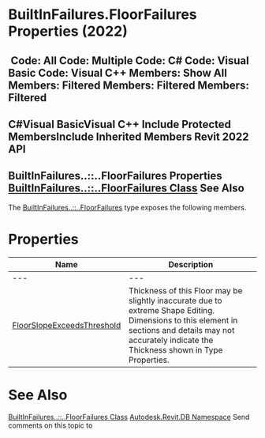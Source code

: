 # BuiltInFailures.FloorFailures Properties (2022)

﻿
 Code: All Code: Multiple Code: C# Code: Visual Basic Code: Visual C++  Members: Show All Members: Filtered Members: Filtered Members: Filtered   
---  
C#Visual BasicVisual C++
Include Protected MembersInclude Inherited Members
Revit 2022 API  
---  
BuiltInFailures..::..FloorFailures Properties  
[BuiltInFailures..::..FloorFailures Class](7db12ab0-596f-dff8-f834-bcfcb5c2df52.md "BuiltInFailures.FloorFailures Class") See Also  
---  
The [BuiltInFailures..::..FloorFailures](7db12ab0-596f-dff8-f834-bcfcb5c2df52.md "BuiltInFailures.FloorFailures Class") type exposes the following members.
# Properties
| Name | Description |
| --- | --- |
| --- | --- | --- |
| [FloorSlopeExceedsThreshold](aaf96408-8aa7-0250-6b0d-240257dc21f5.md "FloorSlopeExceedsThreshold Property") | Thickness of this Floor may be slightly inaccurate due to extreme Shape Editing. Dimensions to this element in sections and details may not accurately indicate the Thickness shown in Type Properties. |

# See Also
[BuiltInFailures..::..FloorFailures Class](7db12ab0-596f-dff8-f834-bcfcb5c2df52.md "BuiltInFailures.FloorFailures Class")
[Autodesk.Revit.DB Namespace](87546ba7-461b-c646-cbb1-2cb8f5bff8b2.md "Autodesk.Revit.DB Namespace")
Send comments on this topic to 